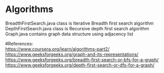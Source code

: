 # Algorithms
BreadthFirstSearch.java class is Iterative Breadth first search algorithm <br>
DepthFirstSearch.java class is Recursive depth first search algorithm <br>
Graph.java contains graph data structure using adjacency list  <br>

#References: <br>
https://www.coursera.org/learn/algorithms-part2/ <br>
https://www.geeksforgeeks.org/graph-and-its-representations/ <br>
https://www.geeksforgeeks.org/breadth-first-search-or-bfs-for-a-graph/ <br>
https://www.geeksforgeeks.org/depth-first-search-or-dfs-for-a-graph/ <br>
